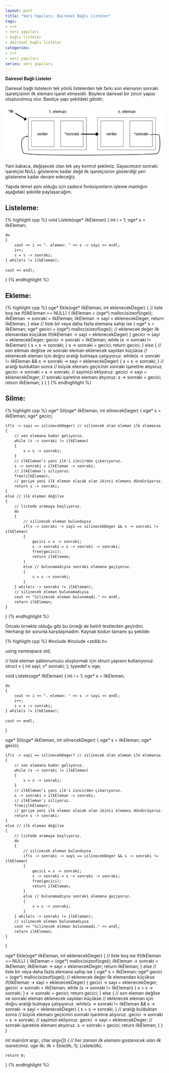 ```yaml
---
layout: post
title: "Veri Yapıları: Dairesel Bağlı Listeler"
tags:
- c++
- veri yapıları
- bağlı listeler
- dairesel bağlı listeler
categories:
- c++
- veri yapıları
series: veri yapıları
---
```


**Dairesel Bağlı Listeler**

Dairesel bağlı listelerin tek yönlü listelerden tek farkı son elemanın sonraki işaretçisinin ilk elemanı işaret etmesidir. Böylece dairesel bir zincir yapısı oluşturulmuş olur. Basitçe yapı şekildeki gibidir;

![Bağlı Liste Yapısı](/../resimler/daireselBagliListeYapisi.png)

Yani kabaca, değişecek olan tek şey kontrol şeklimiz. Sayacımızın sonraki işaretçisi NULL gösterene kadar değil ilk işaretçisinin gösterdiği yeri gösterene kadar devam edeceğiz.  

Yapıda temel aynı olduğu için sadece fonksiyonların işleme mantığını aşağıdaki şekilde paylaşacağım.

**Listeleme:**  
-------------------
{% highlight cpp %}
void Listele(oge* ilkEleman)
{
    int i = 1;
    oge* s = ilkEleman;

    do
    {
        cout << i << ". eleman: " << s -> sayi << endl;
        i++;
        s = s -> sonraki;
    } while(s != ilkEleman);

    cout << endl;
}
{% endhighlight %}

**Ekleme:**  
----------------
{% highlight cpp %}
oge* Ekle(oge* ilkEleman, int eklenecekDeger)
{
    // liste boş ise
    if(ilkEleman == NULL)
    {
        ilkEleman = (oge*) malloc(sizeof(oge));
        ilkEleman -> sonraki = ilkEleman;
        ilkEleman -> sayi = eklenecekDeger;
        return ilkEleman;
    }
    else // liste bir veya daha fazla elemana sahip ise
    {
        oge* s = ilkEleman;
        oge* gecici = (oge*) malloc(sizeof(oge));
        // eklenecek değer ilk elemandan küçükse
        if(ilkEleman -> sayi > eklenecekDeger)
        {
            gecici -> sayi = eklenecekDeger;
            gecici -> sonraki = ilkEleman;
            while (s -> sonraki != ilkEleman)
            {
                s = s -> sonraki;
            }
            s -> sonraki = gecici;
            return gecici;
        }
        else
        {
            // son eleman değilse ve sonraki eleman eklenecek sayidan küçükse
            // eklenecek eleman için doğru aralığı bulmaya çalışıyoruz.
            while(s -> sonraki != ilkEleman && s -> sonraki -> sayi < eklenecekDeger)
            {
                s = s -> sonraki;
            }
            // aralığı bulduktan sonra
            // büyük elemanı geçicinin sonraki işaretine atıyoruz.
            gecici -> sonraki = s -> sonraki;
            // sayimizi ekliyoruz.
            gecici -> sayi = eklenecekDeger;
            // sonraki işaretine elemanı atıyoruz.
            s -> sonraki = gecici;
            return ilkEleman;
        }
    }
}
{% endhighlight %}

**Silme:**  
--------------
{% highlight cpp %}
oge* Sil(oge* ilkEleman, int silinecekDeger)
{
    oge* s = ilkEleman;
    oge* gecici;

    if(s -> sayi == silinecekDeger) // silinecek olan eleman ilk elemansa
    {
        // son elemana kadar geliyoruz.
        while (s -> sonraki != ilkEleman)
        {
            s = s -> sonraki;
        }
        // ilkEleman'ı yani ilk'i zincirden çıkarıyoruz.
        s -> sonraki = ilkEleman -> sonraki;
        // ilkEleman'ı siliyoruz.
        free(ilkEleman);
        // geriye yeni ilk eleman olacak olan ikinci elemanı döndürüyoruz.
        return s -> sonraki;
    }
    else // ilk eleman değilse
    {
        // listede aramaya başlıyoruz.
        do
        {
            // silinecek eleman bulunduysa
            if(s -> sonraki -> sayi == silinecekDeger && s -> sonraki != ilkEleman)
            {
                gecici = s -> sonraki;
                s -> sonraki = s -> sonraki -> sonraki;
                free(gecici);
                return ilkEleman;
            }
            else // bulunamadıysa sonraki elemana geçiyoruz.
            {
                s = s -> sonraki;
            }
        } while(s -> sonraki != ilkEleman);
        // silinecek eleman bulunamadıysa
        cout << "Silinecek eleman bulunamadi." << endl;
        return ilkEleman;
    }
}
{% endhighlight %}

Önceki örnekte olduğu gibi bu örneği de belirli testlerden geçirdim. Herhangi bir sorunla karşılaşmadım. Kaynak kodun tamamı şu şekilde: 

{% highlight cpp %}
#include <iostream>
#include <stdlib.h>

using namespace std;


// liste eleman şablonumuzu oluşturmak için struct yapısını kullanıyoruz.
struct v
{
    int sayi;
    v* sonraki;
};
typedef v oge;

void Listele(oge* ilkEleman)
{
    int i = 1;
    oge* s = ilkEleman;

    do
    {
        cout << i << ". eleman: " << s -> sayi << endl;
        i++;
        s = s -> sonraki;
    } while(s != ilkEleman);

    cout << endl;
}

oge* Sil(oge* ilkEleman, int silinecekDeger)
{
    oge* s = ilkEleman;
    oge* gecici;

    if(s -> sayi == silinecekDeger) // silinecek olan eleman ilk elemansa
    {
        // son elemana kadar geliyoruz.
        while (s -> sonraki != ilkEleman)
        {
            s = s -> sonraki;
        }
        // ilkEleman'ı yani ilk'i zincirden çıkarıyoruz.
        s -> sonraki = ilkEleman -> sonraki;
        // ilkEleman'ı siliyoruz.
        free(ilkEleman);
        // geriye yeni ilk eleman olacak olan ikinci elemanı döndürüyoruz.
        return s -> sonraki;
    }
    else // ilk eleman değilse
    {
        // listede aramaya başlıyoruz.
        do
        {
            // silinecek eleman bulunduysa
            if(s -> sonraki -> sayi == silinecekDeger && s -> sonraki != ilkEleman)
            {
                gecici = s -> sonraki;
                s -> sonraki = s -> sonraki -> sonraki;
                free(gecici);
                return ilkEleman;
            }
            else // bulunamadıysa sonraki elemana geçiyoruz.
            {
                s = s -> sonraki;
            }
        } while(s -> sonraki != ilkEleman);
        // silinecek eleman bulunamadıysa
        cout << "Silinecek eleman bulunamadi." << endl;
        return ilkEleman;
    }
}

oge* Ekle(oge* ilkEleman, int eklenecekDeger)
{
    // liste boş ise
    if(ilkEleman == NULL)
    {
        ilkEleman = (oge*) malloc(sizeof(oge));
        ilkEleman -> sonraki = ilkEleman;
        ilkEleman -> sayi = eklenecekDeger;
        return ilkEleman;
    }
    else // liste bir veya daha fazla elemana sahip ise
    {
        oge* s = ilkEleman;
        oge* gecici = (oge*) malloc(sizeof(oge));
        // eklenecek değer ilk elemandan küçükse
        if(ilkEleman -> sayi > eklenecekDeger)
        {
            gecici -> sayi = eklenecekDeger;
            gecici -> sonraki = ilkEleman;
            while (s -> sonraki != ilkEleman)
            {
                s = s -> sonraki;
            }
            s -> sonraki = gecici;
            return gecici;
        }
        else
        {
            // son eleman değilse ve sonraki eleman eklenecek sayidan küçükse
            // eklenecek eleman için doğru aralığı bulmaya çalışıyoruz.
            while(s -> sonraki != ilkEleman && s -> sonraki -> sayi < eklenecekDeger)
            {
                s = s -> sonraki;
            }
            // aralığı bulduktan sonra
            // büyük elemanı geçicinin sonraki işaretine atıyoruz.
            gecici -> sonraki = s -> sonraki;
            // sayimizi ekliyoruz.
            gecici -> sayi = eklenecekDeger;
            // sonraki işaretine elemanı atıyoruz.
            s -> sonraki = gecici;
            return ilkEleman;
        }
    }
}

int main(int argc, char *argv[])
{
    // her zaman ilk elemanı gosterecek olan ilk isaretcimiz.
    oge* ilk;
    ilk = Ekle(ilk, 1);
    Listele(ilk);

    return 0;
}
{% endhighlight %}